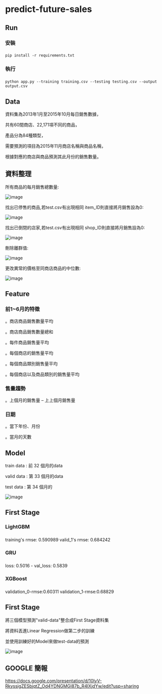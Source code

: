 # predict-future-sales

## Run ##


### 安裝 <h3> 
```
pip install -r requirements.txt
```

### 執行 <h3> 
```
python app.py --training training.csv --testing testing.csv --output output.csv
```

## Data ##

資料集為2013年1月至2015年10月每日銷售數據，
  
共有60間商店、22,171項不同的商品，
  
產品分為84種類型，
  
需要預測的項目為2015年11月商店名稱與商品名稱，
  
根據對應的商店與商品預測其此月份的銷售數量。

## 資料整理 ##
  
所有商品的每月銷售總數量:
  
![image](https://user-images.githubusercontent.com/66662065/121816256-29586700-ccad-11eb-9f9d-9c1094a41236.png)

找出已停售的商品,若test.csv有出現相同 item_ID則直接將月銷售設為0:

![image](https://user-images.githubusercontent.com/66662065/121816237-104fb600-ccad-11eb-9e24-5e789fae1e20.png)

找出已倒閉的店家,若test.csv有出現相同 shop_ID則直接將月銷售設為0:

![image](https://user-images.githubusercontent.com/66662065/121816245-19d91e00-ccad-11eb-92a4-8f25aed16200.png)

刪除離群值:

![image](https://user-images.githubusercontent.com/66662065/121816269-35442900-ccad-11eb-9c80-24cb58800606.png)

更改異常的價格至同商店商品的中位數:
  
![image](https://user-images.githubusercontent.com/66662065/121816283-49882600-ccad-11eb-8baa-9b39bfd51394.png)



## Feature ##

### 前1~6月的特徵 ###

。商店商品銷售數量平均

。商店商品銷售數量總和

。每件商品銷售量平均

。每個商店的銷售量平均

。每個商品類別銷售量平均

。每個商店以及商品類別的銷售量平均

### 售量趨勢 ###

。上個月的銷售量 – 上上個月銷售量

### 日期 ###
  
。當下年份、月份

。當月的天數

## Model ##

train data : 前 32 個月的data

valid data : 第 33 個月的data

test data : 第 34 個月的

  
![image](https://user-images.githubusercontent.com/66662065/121821949-ddb6b500-ccce-11eb-9e93-976ca5c66f60.png)

  

  

## First Stage ##

### **LightGBM** <h3>

training's rmse: 0.590989	valid_1's rmse: 0.684242

  
### **GRU** <h3>

loss: 0.5016 - val_loss: 0.5839


### **XGBoost** <h3>
  
validation_0-rmse:0.60311	validation_1-rmse:0.68829

## First Stage ##  

將三個模型預測"valid-data"整合成First Stage資料集

將資料丟進Linear Regression做第二步的訓練
  
並使用訓練好的Model來做test-data的預測
  
![image](https://user-images.githubusercontent.com/66662065/121822584-7438a580-ccd2-11eb-9e73-3d169df24729.png)


## GOOGLE 簡報 ##

https://docs.google.com/presentation/d/10lyV-RkyssigZESbjqtZ_Od4YDNGMGI87b_R4IXjdYw/edit?usp=sharing
